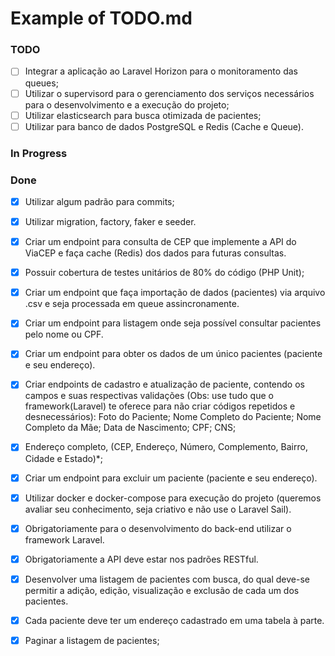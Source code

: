 # Example of TODO.md

### TODO

- [ ] Integrar a aplicação ao Laravel Horizon para o monitoramento das queues;
- [ ] Utilizar o supervisord para o gerenciamento dos serviços necessários para o desenvolvimento e a execução do projeto;
- [ ] Utilizar elasticsearch para busca otimizada de pacientes;
- [ ] Utilizar para banco de dados PostgreSQL e Redis (Cache e Queue).

### In Progress




### Done

- [x] Utilizar algum padrão para commits;
- [x] Utilizar migration, factory, faker e seeder.
- [x] Criar um endpoint para consulta de CEP que implemente a API do ViaCEP e faça cache (Redis) dos dados para futuras consultas.
- [x] Possuir cobertura de testes unitários de 80% do código (PHP Unit);
- [x] Criar um endpoint que faça importação de dados (pacientes) via arquivo .csv e seja processada em queue assincronamente.
- [x] Criar um endpoint para listagem onde seja possível consultar pacientes pelo nome ou CPF.
- [x] Criar um endpoint para obter os dados de um único pacientes (paciente e seu endereço).
- [x] Criar endpoints de cadastro e atualização de paciente, contendo os campos e suas respectivas validações (Obs: use tudo que o framework(Laravel) te oferece para não criar códigos repetidos e desnecessários):
Foto do Paciente;
Nome Completo do Paciente;
Nome Completo da Mãe;
Data de Nascimento;
CPF;
CNS;
- [x] Endereço completo, (CEP, Endereço, Número, Complemento, Bairro, Cidade e Estado)*;
- [x] Criar um endpoint para excluir um paciente (paciente e seu endereço).
- [x] Utilizar docker e docker-compose para execução do projeto (queremos avaliar seu conhecimento, seja criativo e não use o Laravel Sail).
- [x] Obrigatoriamente para o desenvolvimento do back-end utilizar o framework Laravel.
- [x] Obrigatoriamente a API deve estar nos padrões RESTful.
- [x] Desenvolver uma listagem de pacientes com busca, do qual deve-se permitir a adição, edição, visualização e exclusão de cada um dos pacientes.
- [x] Cada paciente deve ter um endereço cadastrado em uma tabela à parte.
- [x] Paginar a listagem de pacientes;


